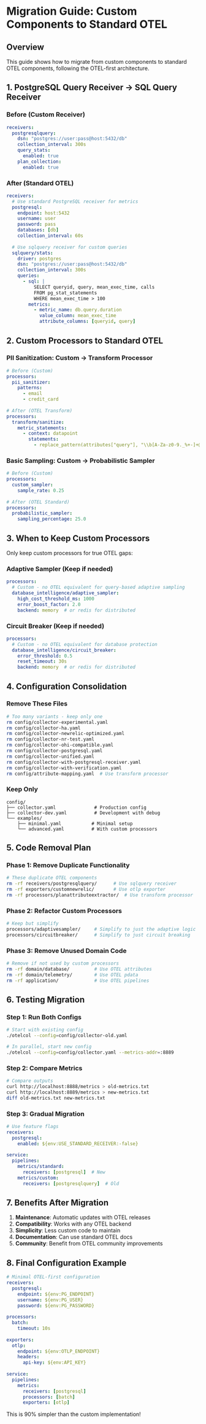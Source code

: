 # Migration Guide: Custom Components to Standard OTEL

## Overview
This guide shows how to migrate from custom components to standard OTEL components, following the OTEL-first architecture.

## 1. PostgreSQL Query Receiver → SQL Query Receiver

### Before (Custom Receiver)
```yaml
receivers:
  postgresqlquery:
    dsn: "postgres://user:pass@host:5432/db"
    collection_interval: 300s
    query_stats:
      enabled: true
    plan_collection:
      enabled: true
```

### After (Standard OTEL)
```yaml
receivers:
  # Use standard PostgreSQL receiver for metrics
  postgresql:
    endpoint: host:5432
    username: user
    password: pass
    databases: [db]
    collection_interval: 60s
    
  # Use sqlquery receiver for custom queries
  sqlquery/stats:
    driver: postgres
    dsn: "postgres://user:pass@host:5432/db"
    collection_interval: 300s
    queries:
      - sql: |
          SELECT queryid, query, mean_exec_time, calls
          FROM pg_stat_statements
          WHERE mean_exec_time > 100
        metrics:
          - metric_name: db.query.duration
            value_column: mean_exec_time
            attribute_columns: [queryid, query]
```

## 2. Custom Processors to Standard OTEL

### PII Sanitization: Custom → Transform Processor
```yaml
# Before (Custom)
processors:
  pii_sanitizer:
    patterns:
      - email
      - credit_card
      
# After (OTEL Transform)
processors:
  transform/sanitize:
    metric_statements:
      - context: datapoint
        statements:
          - replace_pattern(attributes["query"], "\\b[A-Za-z0-9._%+-]+@[A-Za-z0-9.-]+\\.[A-Z|a-z]{2,}\\b", "[EMAIL]")
```

### Basic Sampling: Custom → Probabilistic Sampler
```yaml
# Before (Custom)
processors:
  custom_sampler:
    sample_rate: 0.25
    
# After (OTEL Standard)
processors:
  probabilistic_sampler:
    sampling_percentage: 25.0
```

## 3. When to Keep Custom Processors

Only keep custom processors for true OTEL gaps:

### Adaptive Sampler (Keep if needed)
```yaml
processors:
  # Custom - no OTEL equivalent for query-based adaptive sampling
  database_intelligence/adaptive_sampler:
    high_cost_threshold_ms: 1000
    error_boost_factor: 2.0
    backend: memory  # or redis for distributed
```

### Circuit Breaker (Keep if needed)
```yaml
processors:
  # Custom - no OTEL equivalent for database protection
  database_intelligence/circuit_breaker:
    error_threshold: 0.5
    reset_timeout: 30s
    backend: memory  # or redis for distributed
```

## 4. Configuration Consolidation

### Remove These Files
```bash
# Too many variants - keep only one
rm config/collector-experimental.yaml
rm config/collector-ha.yaml
rm config/collector-newrelic-optimized.yaml
rm config/collector-nr-test.yaml
rm config/collector-ohi-compatible.yaml
rm config/collector-postgresql.yaml
rm config/collector-unified.yaml
rm config/collector-with-postgresql-receiver.yaml
rm config/collector-with-verification.yaml
rm config/attribute-mapping.yaml  # Use transform processor
```

### Keep Only
```
config/
├── collector.yaml              # Production config
├── collector-dev.yaml          # Development with debug
└── examples/
    ├── minimal.yaml           # Minimal setup
    └── advanced.yaml          # With custom processors
```

## 5. Code Removal Plan

### Phase 1: Remove Duplicate Functionality
```bash
# These duplicate OTEL components
rm -rf receivers/postgresqlquery/      # Use sqlquery receiver
rm -rf exporters/customnewrelic/       # Use otlp exporter
rm -rf processors/planattributeextractor/  # Use transform processor
```

### Phase 2: Refactor Custom Processors
```bash
# Keep but simplify
processors/adaptivesampler/     # Simplify to just the adaptive logic
processors/circuitbreaker/      # Simplify to just circuit breaking
```

### Phase 3: Remove Unused Domain Code
```bash
# Remove if not used by custom processors
rm -rf domain/database/         # Use OTEL attributes
rm -rf domain/telemetry/        # Use OTEL pdata
rm -rf application/             # Use OTEL pipelines
```

## 6. Testing Migration

### Step 1: Run Both Configs
```bash
# Start with existing config
./otelcol --config=config/collector-old.yaml

# In parallel, start new config
./otelcol --config=config/collector.yaml --metrics-addr=:8889
```

### Step 2: Compare Metrics
```bash
# Compare outputs
curl http://localhost:8888/metrics > old-metrics.txt
curl http://localhost:8889/metrics > new-metrics.txt
diff old-metrics.txt new-metrics.txt
```

### Step 3: Gradual Migration
```yaml
# Use feature flags
receivers:
  postgresql:
    enabled: ${env:USE_STANDARD_RECEIVER:-false}
    
service:
  pipelines:
    metrics/standard:
      receivers: [postgresql]  # New
    metrics/custom:
      receivers: [postgresqlquery]  # Old
```

## 7. Benefits After Migration

1. **Maintenance**: Automatic updates with OTEL releases
2. **Compatibility**: Works with any OTEL backend
3. **Simplicity**: Less custom code to maintain
4. **Documentation**: Can use standard OTEL docs
5. **Community**: Benefit from OTEL community improvements

## 8. Final Configuration Example

```yaml
# Minimal OTEL-first configuration
receivers:
  postgresql:
    endpoint: ${env:PG_ENDPOINT}
    username: ${env:PG_USER}
    password: ${env:PG_PASSWORD}
    
processors:
  batch:
    timeout: 10s
    
exporters:
  otlp:
    endpoint: ${env:OTLP_ENDPOINT}
    headers:
      api-key: ${env:API_KEY}
      
service:
  pipelines:
    metrics:
      receivers: [postgresql]
      processors: [batch]
      exporters: [otlp]
```

This is 90% simpler than the custom implementation!